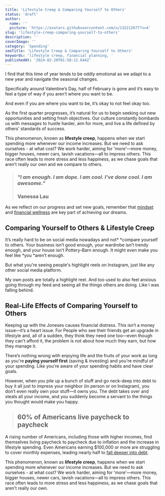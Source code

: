 ```yaml
---
title: 'Lifestyle Creep & Comparing Yourself to Others'
status: 'draft'
author:
  name: ''
  picture: 'https://avatars.githubusercontent.com/u/132212677?v=4'
slug: 'lifestyle-creep-comparing-yourself-to-others'
description: ''
coverImage: ''
category: 'Spending'
seoTitle: 'Lifestyle Creep & Comparing Yourself to Others'
keywords: 'lifestyle creep, financial planning, '
publishedAt: '2024-02-20T01:58:12.644Z'
---
```


I find that this time of year tends to be oddly emotional as we adapt to a new year and navigate the seasonal changes.

Specifically around Valentine’s Day, half of February is gone and it’s easy to feel a type of way if you aren’t where you want to be.

And even if you are where you want to be, it’s okay to not feel okay too.

As the first quarter progresses, it’s natural for us to begin seeking out new opportunities and setting fresh objectives. Our culture constantly bombards us with messages to hustle harder, aim for more, and live a life defined by others’ standards of success.

This phenomenon, known as **lifestyle creep**, happens when we start spending more whenever our income increases. But we need to ask ourselves - at what cost? We work harder, aiming for 'more'—more money, bigger houses, newer cars, lavish vacations—all to impress others. This race often leads to more stress and less happiness, as we chase goals that aren’t really our own and we compare to others.

> ### *"I am enough. I am dope. I am cool. I've done cool. I am awesome."*
> 
> ### **Vanessa Lau**

As we reflect on our progress and set new goals, remember that [mindset](/blog/money-mindset-shift-unlock-wealth-escape-broke) and [financial wellness](https://www.trckfi.com/blog/savings) are key part of achieving our dreams.

## Comparing Yourself to Others & Lifestyle Creep

It’s really hard to be on social media nowadays and not* *compare yourself to others. Your business isn’t good enough, your wardrobe isn’t trendy enough, and your house isn’t Pottery-Barn enough. It might even make you feel like *you *aren’t enough.

But what you're seeing people's highlight reels on Instagram, just like any other social media platform.

My own posts are totally a highlight reel. And too used to also feel anxious going through my feed and seeing all the things others are doing. Like I was falling behind.

## **Real-Life Effects of Comparing Yourself to Others**

Keeping up with the Joneses causes financial distress. This isn’t a money issue—it’s a heart issue. For People who see their friends get an upgrade in lifestyle and, all of a sudden, they think they need one too—even though they can't afford it, the problem is not about how much they earn, but how they manage it.

There’s nothing wrong with enjoying life and the fruits of your work as long as you're **paying yourself first** (saving & investing) and you're mindful of your spending. Like you're aware of your spending habits and have clear goals.

However, when you pile up a bunch of stuff and go neck-deep into debt to buy it all just to impress your neighbor (in person or on Instagram), you don’t even really own your stuff—it owns you. The debt takes over and steals all your income, and you suddenly become a servant to the things you thought would make you happy.

> ## 60% of Americans live paycheck to paycheck

A rising number of Americans, including those with higher incomes, find themselves living paycheck to paycheck due to inflation and the increase in lifestyle spending. Even Americans earning $100,000 or more are struggling to cover monthly expenses, leading nearly half to [fall deeper into debt](https://www.trckfi.com/blog/how-to-get-out-of-debt).

This phenomenon, known as **lifestyle creep**, happens when we start spending more whenever our income increases. But we need to ask ourselves - at what cost? We work harder, aiming for 'more'—more money, bigger houses, newer cars, lavish vacations—all to impress others. This race often leads to more stress and less happiness, as we chase goals that aren’t really our own.




